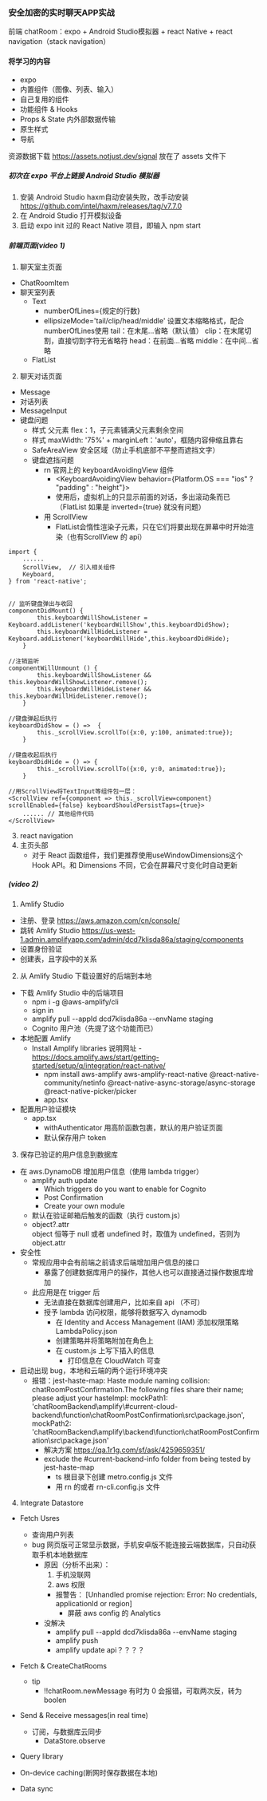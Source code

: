 ### 安全加密的实时聊天APP实战
前端 chatRoom：expo + Android Studio模拟器 + react Native + react navigation（stack navigation）

#### 将学习的内容
- expo
- 内置组件（图像、列表、输入）
- 自己复用的组件
- 功能组件 & Hooks
- Props & State  内外部数据传输
- 原生样式
- 导航

资源数据下载 https://assets.notjust.dev/signal
放在了 assets 文件下

##### 初次在 expo 平台上链接 Android Studio 模拟器
1. 安装 Android Studio
haxm自动安装失败，改手动安装
https://github.com/intel/haxm/releases/tag/v7.7.0
2. 在 Android Studio 打开模拟设备
3. 启动 expo init 过的 React Native 项目，即输入 npm start

##### 前端页面(video 1)
1. 聊天室主页面
- ChatRoomItem
- 聊天室列表
    - Text 
        - numberOfLines={规定的行数}
        - ellipsizeMode='tail/clip/head/middle' 设置文本缩略格式，配合numberOfLines使用
            tail：在末尾…省略（默认值）
            clip：在末尾切割，直接切割字符无省略符
            head：在前面…省略
            middle：在中间…省略
    - FlatList
2. 聊天对话页面
- Message
- 对话列表
- MessageInput
- 键盘问题
    - 样式 父元素 flex：1，子元素铺满父元素剩余空间
    - 样式 maxWidth: '75%' + marginLeft：'auto'，框随内容伸缩且靠右 
    - SafeAreaView 安全区域（防止手机底部不平整而遮挡文字）
    - 键盘遮挡问题
        - rn 官网上的 keyboardAvoidingView 组件
            - <KeyboardAvoidingView behavior={Platform.OS === "ios" ? "padding" : "height"}>
            - 使用后，虚拟机上的只显示前面的对话，多出滚动条而已 （FlatList 如果是 inverted={true} 就没有问题）
        - 用 ScrollView
            - FlatList会惰性渲染子元素，只在它们将要出现在屏幕中时开始渲染（也有ScrollView 的 api）
```
import {
    ......
    ScrollView,  // 引入相关组件
    Keyboard,
} from 'react-native';


// 监听键盘弹出与收回
componentDidMount() {
        this.keyboardWillShowListener = Keyboard.addListener('keyboardWillShow',this.keyboardDidShow);
        this.keyboardWillHideListener = Keyboard.addListener('keyboardWillHide',this.keyboardDidHide);
    }

//注销监听
componentWillUnmount () {
        this.keyboardWillShowListener && this.keyboardWillShowListener.remove();
        this.keyboardWillHideListener && this.keyboardWillHideListener.remove();
    }

//键盘弹起后执行
keyboardDidShow = () =>  {
        this._scrollView.scrollTo({x:0, y:100, animated:true});
    }

//键盘收起后执行
keyboardDidHide = () => {
        this._scrollView.scrollTo({x:0, y:0, animated:true});
    }

//用ScrollView将TextInput等组件包一层：
<ScrollView ref={component => this._scrollView=component} scrollEnabled={false} keyboardShouldPersistTaps={true}>
    ...... // 其他组件代码
</ScrollView>    
```
3. react navigation
4. 主页头部
    - 对于 React 函数组件，我们更推荐使用useWindowDimensions这个 Hook API。和 Dimensions 不同，它会在屏幕尺寸变化时自动更新

##### (video 2)
1. Amlify Studio
- 注册、登录 https://aws.amazon.com/cn/console/
- 跳转 Amlify Studio https://us-west-1.admin.amplifyapp.com/admin/dcd7klisda86a/staging/components
- 设置身份验证
- 创建表，且字段中的关系
2. 从 Amlify Studio 下载设置好的后端到本地
- 下载 Amlify Studio 中的后端项目
    - npm i -g @aws-amplify/cli
    - sign in
    - amplify pull --appId dcd7klisda86a --envName staging
    - Cognito 用户池（先提了这个功能而已）
- 本地配置 Amlify
    - Install Amplify libraries 说明网址 - https://docs.amplify.aws/start/getting-started/setup/q/integration/react-native/
        - npm install aws-amplify aws-amplify-react-native @react-native-community/netinfo @react-native-async-storage/async-storage @react-native-picker/picker
        - app.tsx
- 配置用户验证模块
    - app.tsx 
        - withAuthenticator 用高阶函数包裹，默认的用户验证页面
        - 默认保存用户 token
3. 保存已验证的用户信息到数据库
- 在 aws.DynamoDB 增加用户信息（使用 lambda trigger）
    - amplify auth update 
        - Which triggers do you want to enable for Cognito
        - Post Confirmation
        - Create your own module
    - 默认在验证邮箱后触发的函数（执行 custom.js）
    - object?.attr  
        object 恒等于 null 或者 undefined 时，取值为 undefined，否则为 object.attr
- 安全性
    - 常规应用中会有前端之前请求后端增加用户信息的接口
        - 暴露了创建数据库用户的操作，其他人也可以直接通过操作数据库增加
    - 此应用是在 trigger 后
        - 无法直接在数据库创建用户，比如来自 api （不可）
        - 授予 lambda 访问权限，能够将数据写入 dynamodb 
            - 在 Identity and Access Management (IAM) 添加权限策略 LambdaPolicy.json
            - 创建策略并将策略附加在角色上
            - 在 custom.js 上写下插入的信息
                - 打印信息在 CloudWatch 可查
- 启动出现 bug，本地和云端的两个运行环境冲突
    - 报错：jest-haste-map: Haste module naming collision: chatRoomPostConfirmation.The following files share their name; please adjust your hasteImpl:
        mockPath1: 'chatRoomBackend\\amplify\\#current-cloud-backend\\function\\chatRoomPostConfirmation\\src\\package.json',
        mockPath2: 'chatRoomBackend\\amplify\\backend\\function\\chatRoomPostConfirmation\\src\\package.json'
        - 解决方案 https://qa.1r1g.com/sf/ask/4259659351/
        - exclude the #current-backend-info folder from being tested by jest-haste-map  
            - ts 根目录下创建 metro.config.js 文件
            - 用 rn 的或者 rn-cli.config.js 文件
4. Integrate Datastore 
- Fetch Usres
    - 查询用户列表
    - bug 网页版可正常显示数据，手机安卓版不能连接云端数据库，只自动获取手机本地数据库
        - 原因（分析不出来）：
            1. 手机没联网 
            2. aws 权限 
            - 报警告： [Unhandled promise rejection: Error: No credentials, applicationId or region]
                - 屏蔽 aws config 的 Analytics
        - 没解决
            - amplify pull --appId dcd7klisda86a --envName staging
            - amplify push
            - amplify update api？？？？
- Fetch & CreateChatRooms
    - tip 
        - !!chatRoom.newMessage 有时为 0 会报错，可取两次反，转为 boolen
- Send & Receive messages(in real time)
    - 订阅，与数据库云同步
        - DataStore.observe



- Query library
- On-device caching(断网时保存数据在本地)
- Data sync
